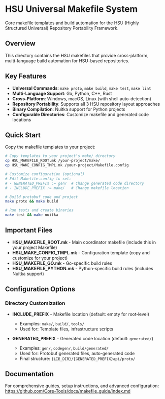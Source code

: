# HSU Universal Makefile System

Core makefile templates and build automation for the HSU (Highly Structured Universal) Repository Portability Framework.

## Overview

This directory contains the HSU makefiles that provide cross-platform, multi-language build automation for HSU-based repositories.

## Key Features

- **Universal Commands**: `make proto`, `make build`, `make test`, `make lint`
- **Multi-Language Support**: Go, Python, C++, Rust
- **Cross-Platform**: Windows, macOS, Linux (with shell auto-detection)
- **Repository Portability**: Supports all 3 HSU repository layout approaches
- **Binary Compilation**: Nuitka support for Python projects
- **Configurable Directories**: Customize makefile and generated code locations

## Quick Start

Copy the makefile templates to your project:

```bash
# Copy templates to your project's make/ directory
cp HSU_MAKEFILE_ROOT.mk /your-project/make/
cp HSU_MAKE_CONFIG_TMPL.mk /your-project/Makefile.config

# Customize configuration (optional)
# Edit Makefile.config to set:
# - GENERATED_PREFIX := gen/  # Change generated code directory
# - INCLUDE_PREFIX := make/   # Change makefile location

# Build protobuf code and project
make proto && make build

# Run tests and create binaries
make test && make nuitka
```

## Important Files

- **HSU_MAKEFILE_ROOT.mk** - Main coordinator makefile (include this in your project Makefile)
- **HSU_MAKE_CONFIG_TMPL.mk** - Configuration template (copy and customize for your project)
- **HSU_MAKEFILE_GO.mk** - Go-specific build rules
- **HSU_MAKEFILE_PYTHON.mk** - Python-specific build rules (includes Nuitka support)

## Configuration Options

### Directory Customization

- **INCLUDE_PREFIX** - Makefile location (default: empty for root-level)
  - Examples: `make/`, `build/`, `tools/`
  - Used for: Template files, infrastructure scripts

- **GENERATED_PREFIX** - Generated code location (default: `generated/`)
  - Examples: `gen/`, `codegen/`, `build/generated/`
  - Used for: Protobuf generated files, auto-generated code
  - Final structure: `{LIB_DIR}/{GENERATED_PREFIX}api/proto/`

## Documentation

For comprehensive guides, setup instructions, and advanced configuration:
https://github.com/Core-Tools/docs/makefile_guide/index.md
